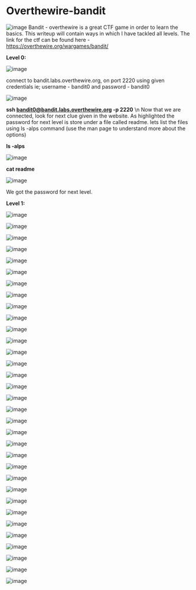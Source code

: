 # Overthewire-bandit
![image](https://user-images.githubusercontent.com/94873357/149216623-26ed1eb1-5103-4ec6-8c1d-b24d20e7cb48.png)
Bandit - overthewire is a great CTF game in order to learn the basics. This writeup will contain ways in which I have tackled all levels.
The link for the ctf can be found here - https://overthewire.org/wargames/bandit/


**Level 0:**

![image](https://user-images.githubusercontent.com/94873357/149216707-f567fde2-b331-4f3d-a2ec-95e9e6340c3e.png)

connect to bandit.labs.overthewire.org, on port 2220 using given credentials ie; username - bandit0 and password - bandit0

![image](https://user-images.githubusercontent.com/94873357/149354659-7e5088cd-fa5c-4d33-a110-f00b4374b145.png)

**ssh bandit0@bandit.labs.overthewire.org -p 2220**
\n Now that we are connected, look for next clue given in the website. As highlighted the password for next level is store under a file called readme. lets list the files using ls -alps command (use the man page to understand more about the options)

**ls -alps**

![image](https://user-images.githubusercontent.com/94873357/149356411-4ffad94c-7371-4d67-8f52-44078aaa3050.png)

**cat readme**

![image](https://user-images.githubusercontent.com/94873357/149356538-37b1395f-3d8d-42ec-a34e-8cd737e3e737.png)

We got the password for next level.



**Level 1:**

![image](https://user-images.githubusercontent.com/94873357/149216742-bd994f58-4b3b-47f0-8fb0-c15ac6df78b2.png)



![image](https://user-images.githubusercontent.com/94873357/149216767-27fee159-605e-4bb1-a1f5-7e1dccb8035b.png)


![image](https://user-images.githubusercontent.com/94873357/149216801-7d12a572-c5da-46ac-8797-a253b1923aad.png)


![image](https://user-images.githubusercontent.com/94873357/149216832-19a6db9d-e330-4311-94e7-9b831361b361.png)


![image](https://user-images.githubusercontent.com/94873357/149216853-8cadb905-18d1-41c5-b240-609a1ff783b0.png)


![image](https://user-images.githubusercontent.com/94873357/149216879-a91060c2-c950-4162-bc21-bae1526d6898.png)


![image](https://user-images.githubusercontent.com/94873357/149216898-21a98385-42cd-47ff-a086-8ca1cd2f7ed6.png)


![image](https://user-images.githubusercontent.com/94873357/149216926-9849c581-c497-438e-a64a-3655b9c9cbe5.png)


![image](https://user-images.githubusercontent.com/94873357/149216947-86471da2-421f-475e-b8c0-b305057d69bd.png)


![image](https://user-images.githubusercontent.com/94873357/149216969-fd606367-7890-43c3-bbf5-9ae6e3d97da2.png)


![image](https://user-images.githubusercontent.com/94873357/149216992-e6a76004-93a2-419d-8043-29b662f1f192.png)


![image](https://user-images.githubusercontent.com/94873357/149217014-8ad7d53e-1152-4bde-93ae-0d542ed73322.png)


![image](https://user-images.githubusercontent.com/94873357/149217029-b091de88-d415-4f24-aa3b-24de01aec9be.png)


![image](https://user-images.githubusercontent.com/94873357/149217055-bb8eab8f-80a6-463b-b4ed-0e31bf339d9d.png)


![image](https://user-images.githubusercontent.com/94873357/149217071-e81c1d68-e3d0-4d08-a348-79b3f9601453.png)


![image](https://user-images.githubusercontent.com/94873357/149217093-8773f656-9b52-40df-b06f-8419974b195f.png)


![image](https://user-images.githubusercontent.com/94873357/149217114-a040f121-b54a-4b65-99e5-d6f91a8c7126.png)


![image](https://user-images.githubusercontent.com/94873357/149217137-0ab56e8c-e2ba-4f75-b074-14b48d47dd28.png)


![image](https://user-images.githubusercontent.com/94873357/149217163-fb6be456-2867-474e-8f61-b45e07b2acef.png)


![image](https://user-images.githubusercontent.com/94873357/149217182-66a6610a-a39e-4569-acdf-9dba580266fe.png)


![image](https://user-images.githubusercontent.com/94873357/149217217-34ac15a5-1f47-49ba-acc7-69496b6319d8.png)


![image](https://user-images.githubusercontent.com/94873357/149217248-fb3c9312-5285-480e-9aca-c0805be95ddf.png)


![image](https://user-images.githubusercontent.com/94873357/149217269-ff45c90b-04d8-4529-9331-8c12e4f115ab.png)


![image](https://user-images.githubusercontent.com/94873357/149217286-c72b6dbe-9326-4957-bceb-d71403ed18ab.png)


![image](https://user-images.githubusercontent.com/94873357/149217306-38d41f61-050d-490a-abc9-b2dd36d29d4f.png)


![image](https://user-images.githubusercontent.com/94873357/149217323-cfc422e0-7832-4dc3-83c8-8e403e4229c2.png)


![image](https://user-images.githubusercontent.com/94873357/149217341-67a94a41-4b0b-4ad7-861b-cc0f44ed0aeb.png)


![image](https://user-images.githubusercontent.com/94873357/149217367-da017acf-cd5e-45da-adff-6d80eb699814.png)


![image](https://user-images.githubusercontent.com/94873357/149217390-294333c0-abfd-44a7-ab59-38d2dc7c5812.png)


![image](https://user-images.githubusercontent.com/94873357/149217411-2e675ea4-d7c1-4852-aa1d-04befab5eb91.png)


![image](https://user-images.githubusercontent.com/94873357/149217438-026dac10-7caf-4d76-b079-8a9407b5a73a.png)


![image](https://user-images.githubusercontent.com/94873357/149217460-f0793c9d-8c2f-4f92-8478-0f2a7d6befa7.png)


![image](https://user-images.githubusercontent.com/94873357/149217480-043b3fbf-3de0-48e6-b96b-420b28747c6b.png)


